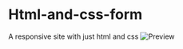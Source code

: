 # Html-and-css-form
A responsive site with just html and css
![Preview](https://user-images.githubusercontent.com/101446360/215796775-5294b592-de7a-4ea4-9baf-0d50bebd5dba.png)
